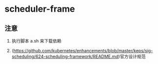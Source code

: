 # scheduler-frame

## 注意

1. 执行脚本 a.sh 来下载依赖

2. (https://github.com/kubernetes/enhancements/blob/master/keps/sig-scheduling/624-scheduling-framework/README.md)官方设计规范
